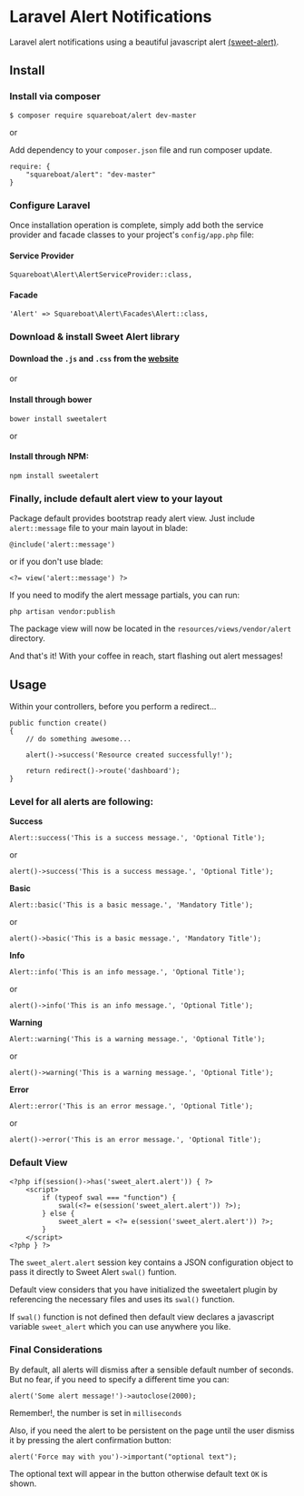 # Laravel Alert Notifications
Laravel alert notifications using a beautiful javascript alert [(sweet-alert)](http://t4t5.github.io/sweetalert/).

## Install

### Install via composer

```
$ composer require squareboat/alert dev-master
```

or

Add dependency to your `composer.json` file and run composer update.

```
require: {
    "squareboat/alert": "dev-master"
}
```

### Configure Laravel

Once installation operation is complete, simply add both the service provider and facade classes to your project's `config/app.php` file:

#### Service Provider
```
Squareboat\Alert\AlertServiceProvider::class,
```

#### Facade

```
'Alert' => Squareboat\Alert\Facades\Alert::class,
```


### Download & install Sweet Alert library

#### Download the `.js` and `.css` from the [website](http://t4t5.github.io/sweetalert/)
or

#### Install through bower
```
bower install sweetalert
```
or
#### Install through NPM:
```
npm install sweetalert
```

### Finally, include default alert view to your layout

Package default provides bootstrap ready alert view. Just include `alert::message` file to your main layout in blade:

```
@include('alert::message')
```

or if you don't use blade:

```
<?= view('alert::message') ?>
```

If you need to modify the alert message partials, you can run:

```
php artisan vendor:publish
```

The package view will now be located in the `resources/views/vendor/alert` directory.

And that's it! With your coffee in reach, start flashing out alert messages!

## Usage

Within your controllers, before you perform a redirect...

```
public function create()
{
    // do something awesome...

    alert()->success('Resource created successfully!');

    return redirect()->route('dashboard');
}
```

### Level for all alerts are following:

**Success**
```
Alert::success('This is a success message.', 'Optional Title');
```
or
```
alert()->success('This is a success message.', 'Optional Title');
```

**Basic**
```
Alert::basic('This is a basic message.', 'Mandatory Title');
```
or
```
alert()->basic('This is a basic message.', 'Mandatory Title');
```

**Info**
```
Alert::info('This is an info message.', 'Optional Title');
```
or
```
alert()->info('This is an info message.', 'Optional Title');
```

**Warning**
```
Alert::warning('This is a warning message.', 'Optional Title');
```
or
```
alert()->warning('This is a warning message.', 'Optional Title');
```

**Error**
```
Alert::error('This is an error message.', 'Optional Title');
```
or
```
alert()->error('This is an error message.', 'Optional Title');
```

### Default View
```
<?php if(session()->has('sweet_alert.alert')) { ?>
    <script>
        if (typeof swal === "function") {
            swal(<?= e(session('sweet_alert.alert')) ?>);
        } else {
            sweet_alert = <?= e(session('sweet_alert.alert')) ?>;
        }
    </script>
<?php } ?>
```
The `sweet_alert.alert` session key contains a JSON configuration object to pass it directly to Sweet Alert `swal()` funtion.

Default view considers that you have initialized the sweetalert plugin by referencing the necessary files and uses its `swal()` function.

If `swal()` function is not defined then default view declares a javascript variable `sweet_alert` which you can use anywhere you like.

### Final Considerations

By default, all alerts will dismiss after a sensible default number of seconds.
But no fear, if you need to specify a different time you can:
```
alert('Some alert message!')->autoclose(2000);
```
Remember!, the number is set in `milliseconds`

Also, if you need the alert to be persistent on the page until the user dismiss it by pressing the alert confirmation button:
```
alert('Force may with you')->important("optional text");
```
The optional text will appear in the button otherwise default text `OK` is shown.
